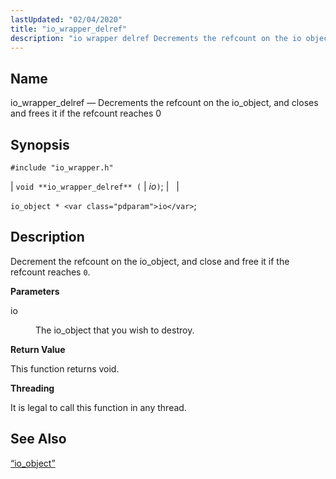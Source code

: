 ```yaml
---
lastUpdated: "02/04/2020"
title: "io_wrapper_delref"
description: "io wrapper delref Decrements the refcount on the io object and closes and frees it if the refcount reaches 0 void io wrapper delref io io object io Decrement the refcount on the io object and close and free it if the refcount reaches 0 io The io object that..."
---
```


<a name="apis.io_wrapper_delref"></a> 
## Name

io_wrapper_delref — Decrements the refcount on the io_object, and closes and frees it if the refcount reaches 0

## Synopsis

`#include "io_wrapper.h"`

| `void **io_wrapper_delref** (` | <var class="pdparam">io</var>`)`; |   |

`io_object * <var class="pdparam">io</var>`;<a name="idp53617296"></a> 
## Description

Decrement the refcount on the io_object, and close and free it if the refcount reaches `0`.

**<a name="idp53619008"></a> Parameters**

<dl class="variablelist">

<dt>io</dt>

<dd>

The io_object that you wish to destroy.

</dd>

</dl>

**<a name="idp53621744"></a> Return Value**

This function returns void.

**<a name="idp53622656"></a> Threading**

It is legal to call this function in any thread.

<a name="idp53623760"></a> 
## See Also

[“io_object”](/momentum/3/3-api/structs-io-object)